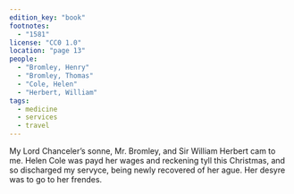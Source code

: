 ```yaml
---
edition_key: "book"
footnotes:
  - "1581"
license: "CC0 1.0"
location: "page 13"
people:
  - "Bromley, Henry"
  - "Bromley, Thomas"
  - "Cole, Helen"
  - "Herbert, William"
tags:
  - medicine
  - services
  - travel
---
```

My Lord Chanceler’s sonne, Mr.
Bromley, and Sir William Herbert cam to me. Helen Cole was payd
her wages and reckening tyll this Christmas, and so discharged my
servyce, being newly recovered of her ague. Her desyre was to
go to her frendes.
